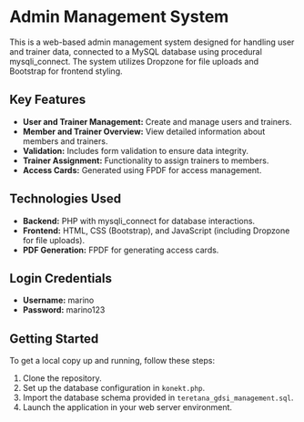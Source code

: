# Admin Management System

This is a web-based admin management system designed for handling user and trainer data, connected to a MySQL database using procedural mysqli_connect. The system utilizes Dropzone for file uploads and Bootstrap for frontend styling.

## Key Features

- **User and Trainer Management:** Create and manage users and trainers.
- **Member and Trainer Overview:** View detailed information about members and trainers.
- **Validation:** Includes form validation to ensure data integrity.
- **Trainer Assignment:** Functionality to assign trainers to members.
- **Access Cards:** Generated using FPDF for access management.

## Technologies Used

- **Backend:** PHP with mysqli_connect for database interactions.
- **Frontend:** HTML, CSS (Bootstrap), and JavaScript (including Dropzone for file uploads).
- **PDF Generation:** FPDF for generating access cards.

## Login Credentials

- **Username:** marino
- **Password:** marino123

## Getting Started

To get a local copy up and running, follow these steps:

1. Clone the repository.
2. Set up the database configuration in `konekt.php`.
3. Import the database schema provided in `teretana_gdsi_management.sql`.
4. Launch the application in your web server environment.

